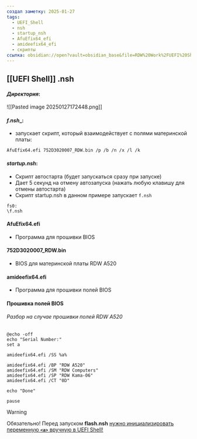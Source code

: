 ```yaml
---
создал заметку: 2025-01-27
tags:
  - UEFI_Shell
  - nsh
  - startup_nsh
  - AfuEfix64_efi
  - amideefix64_efi
  - скрипты
ссылка: obsidian://open?vault=obsidian_base&file=RDW%20Work%2FUEFI%20Shell%2FUEFI%20Shell
---
```

## [[UEFI Shell]] .nsh

#### _Директория_:
![[Pasted image 20250127172448.png]]
#### ___f.nsh____:
- запускает скрипт, который взаимодействует с полями материнской платы:
```uefi
AfuEfix64.efi 752D3020007_RDW.bin /p /b /n /x /l /k
```

#### ___startup.nsh___:
- Скрипт автостарта (будет запускаться сразу при запуске)
- Дает 5 секунд на отмену автозапуска (нажать любую клавишу для отмены автостарта)
- Скрипт startup.nsh в данном примере запускает `f.nsh`
```uefi
fs0:
\f.nsh
```


#### AfuEfix64.efi
- Программа для прошивки BIOS

#### 752D3020007_RDW.bin
- BIOS для материнской платы RDW A520

#### amideefix64.efi
- Программа для прошивки полей BIOS


#### Прошивка полей BIOS
###### Разбор на случае прошивки полей RDW A520
```uefi
@echo -off
echo "Serial Number:"
set a

amideefix64.efi /SS %a%

amideefix64.efi /BP "RDW A520"
amideefix64.efi /SM "RDW Computers"
amideefix64.efi /SP "RDW Kama-06"
amideefix64.efi /CT "0D"

echo "Done"

pause
```

> [!WARNING]
> Обязательно!
> Перед запуском __flash.nsh__ [нужно инициализировать переменную __`<a>`__ вручную в UEFI Shell!](obsidian://open?vault=obsidian_base&file=RDW%20Work%2FUEFI%20Shell%2F%D0%9F%D1%80%D0%BE%D1%88%D0%B8%D0%B2%D0%BA%D0%B0%20%D0%BF%D0%BE%D0%BB%D0%B5%D0%B9%20RDW%20A520%20UEFI%20Shell)